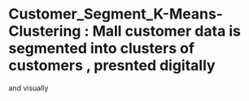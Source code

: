 # Customer_Segment_K-Means-Clustering : Mall customer data is segmented into clusters of customers , presnted digitally 
and visually
